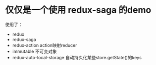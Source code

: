 # 仅仅是一个使用 redux-saga 的demo

使用了：
- redux
- redux-saga
- redux-action action映射reducer
- immutable 不可变对象
- redux-auto-local-storage 自动持久化某些store.getState()的keys